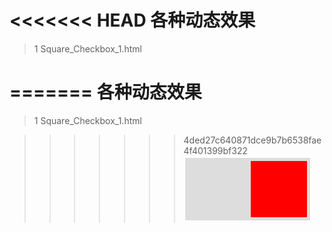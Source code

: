 <<<<<<< HEAD
各种动态效果
===
>1 Square_Checkbox_1.html

=======
各种动态效果
===
>1 Square_Checkbox_1.html

>>>>>>> 4ded27c640871dce9b7b6538fae4f401399bf322
> ![a](img/Square_Checkbox_1.PNG)